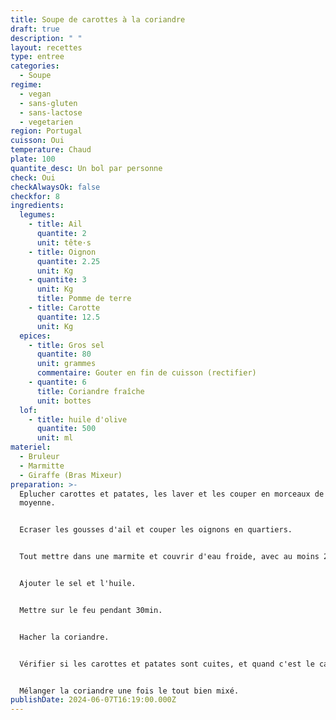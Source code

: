```yaml
---
title: Soupe de carottes à la coriandre
draft: true
description: " "
layout: recettes
type: entree
categories:
  - Soupe
regime:
  - vegan
  - sans-gluten
  - sans-lactose
  - vegetarien
region: Portugal
cuisson: Oui
temperature: Chaud
plate: 100
quantite_desc: Un bol par personne
check: Oui
checkAlwaysOk: false
checkfor: 8
ingredients:
  legumes:
    - title: Ail
      quantite: 2
      unit: tête·s
    - title: Oignon
      quantite: 2.25
      unit: Kg
    - quantite: 3
      unit: Kg
      title: Pomme de terre
    - title: Carotte
      quantite: 12.5
      unit: Kg
  epices:
    - title: Gros sel
      quantite: 80
      unit: grammes
      commentaire: Gouter en fin de cuisson (rectifier)
    - quantite: 6
      title: Coriandre fraîche
      unit: bottes
  lof:
    - title: huile d'olive
      quantite: 500
      unit: ml
materiel:
  - Bruleur
  - Marmitte
  - Giraffe (Bras Mixeur)
preparation: >-
  Eplucher carottes et patates, les laver et les couper en morceaux de taille
  moyenne.


  Ecraser les gousses d'ail et couper les oignons en quartiers.


  Tout mettre dans une marmite et couvrir d'eau froide, avec au moins 2cm d'eau au dessus.


  Ajouter le sel et l'huile.


  Mettre sur le feu pendant 30min.


  Hacher la coriandre.


  Vérifier si les carottes et patates sont cuites, et quand c'est le cas tout mixer en rajoutant un filet d'huile d'olive. Ajouter un peu d'eau pendant le mixage si nécessaire pour avoir une consistance de soupe veloutée


  Mélanger la coriandre une fois le tout bien mixé.
publishDate: 2024-06-07T16:19:00.000Z
---
```

